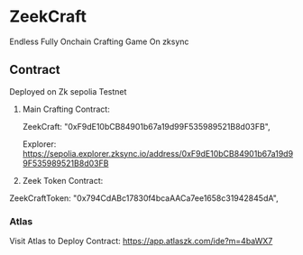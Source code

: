 # ZeekCraft

Endless Fully Onchain Crafting Game On zksync


## Contract

Deployed on Zk sepolia Testnet


1. Main Crafting Contract:

    ZeekCraft: "0xF9dE10bCB84901b67a19d99F535989521B8d03FB",
    

    Explorer: https://sepolia.explorer.zksync.io/address/0xF9dE10bCB84901b67a19d99F535989521B8d03FB
    

2. Zeek Token Contract:

ZeekCraftToken: "0x794CdABc17830f4bcaAACa7ee1658c31942845dA",


### Atlas

Visit Atlas to Deploy Contract: https://app.atlaszk.com/ide?m=4baWX7



